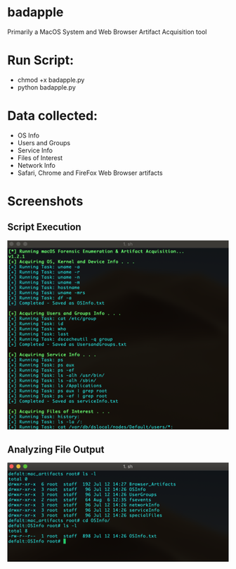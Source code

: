 # badapple
Primarily a MacOS System and Web Browser Artifact Acquisition tool

# Run Script:
- chmod +x badapple.py
- python badapple.py

# Data collected:
- OS Info
- Users and Groups
- Service Info
- Files of Interest
- Network Info
- Safari, Chrome and FireFox Web Browser artifacts

# Screenshots

## Script Execution
![Script Execution](exec.png)
## Analyzing File Output
![File Listings](details.png)
